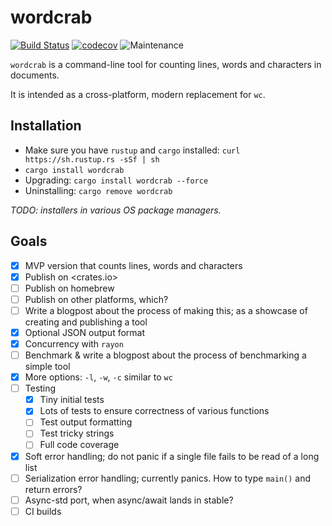 # wordcrab

[![Build Status](https://travis-ci.org/Walther/wordcrab.svg?branch=master)](https://travis-ci.org/Walther/wordcrab)
[![codecov](https://codecov.io/gh/Walther/wordcrab/branch/master/graph/badge.svg)](https://codecov.io/gh/Walther/wordcrab)
![Maintenance](https://img.shields.io/badge/maintenance-experimental-blue.svg)


`wordcrab` is a command-line tool for counting lines, words and characters in documents.

It is intended as a cross-platform, modern replacement for `wc`.

## Installation

- Make sure you have `rustup` and `cargo` installed: `curl https://sh.rustup.rs -sSf | sh`
- `cargo install wordcrab`
- Upgrading: `cargo install wordcrab --force`
- Uninstalling: `cargo remove wordcrab`

_TODO: installers in various OS package managers._

## Goals

- [x] MVP version that counts lines, words and characters
- [x] Publish on <crates.io>
- [ ] Publish on homebrew
- [ ] Publish on other platforms, which?
- [ ] Write a blogpost about the process of making this; as a showcase of creating and publishing a tool
- [x] Optional JSON output format
- [x] Concurrency with `rayon`
- [ ] Benchmark & write a blogpost about the process of benchmarking a simple tool
- [x] More options: `-l`, `-w`, `-c` similar to `wc`
- [ ] Testing
  - [x] Tiny initial tests
  - [x] Lots of tests to ensure correctness of various functions
  - [ ] Test output formatting
  - [ ] Test tricky strings
  - [ ] Full code coverage
- [x] Soft error handling; do not panic if a single file fails to be read of a long list
- [ ] Serialization error handling; currently panics. How to type `main()` and return errors?
- [ ] Async-std port, when async/await lands in stable?
- [ ] CI builds
